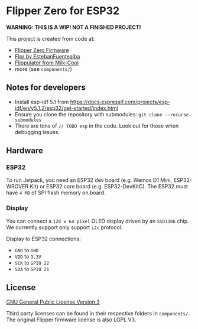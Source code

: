 # Flipper Zero for ESP32

**WARNING: THIS IS A WIP! NOT A FINISHED PROJECT!**

This project is created from code at:
- [Flipper Zero Firmware](https://github.com/flipperdevices/flipperzero-firmware/)
- [Flpr by EstebanFuentealba](https://github.com/EstebanFuentealba/flpr/)
- [Flippulator from Milk-Cool](https://github.com/Milk-Cool/flippulator/)
- more (see `components/`)

## Notes for developers

- Install esp-idf 5.1 from https://docs.espressif.com/projects/esp-idf/en/v5.1.2/esp32/get-started/index.html
- Ensure you clone the repository with submodules: `git clone --recurse-submodules`
- There are tons of `// TODO esp` in the code. Look out for those when debugging issues.

## Hardware 

### ESP32

To run Jetpack, you need an ESP32 dev board (e.g. Wemos D1 Mini, ESP32-WROVER Kit) or ESP32 core board (e.g. ESP32-DevKitC).
The ESP32 must have `4 MB` of SPI flash memory on board.

### Display

You can connect a `128 x 64 pixel` OLED display driven by an `SSD1306` chip.
We currently support only support `i2c` protocol.

Display to ESP32 connections:
- `GND` to `GND`
- `VDD` to `3.3V`
- `SCK` to `GPIO 22`
- `SDA` to `GPIO 21`

## License

[GNU General Public License Version 3](LICENSE.md)

Third party licenses can be found in their respective folders in `components/`.
The original Flipper firmware license is also LGPL V3.